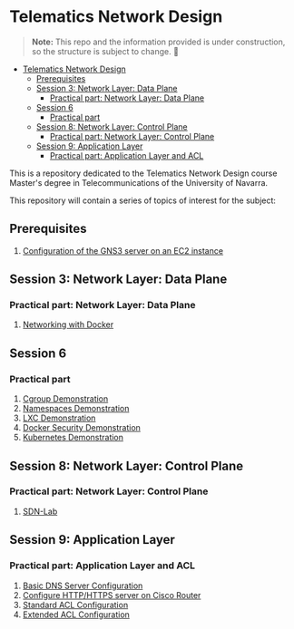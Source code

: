 # Telematics Network Design

> **Note:** This repo and the information provided is under construction, so the structure is subject to change. 👀 

- [Telematics Network Design](#telematics-network-design)
  - [Prerequisites](#prerequisites)
  - [Session 3: Network Layer: Data Plane](#session-3-network-layer-data-plane)
    - [Practical part: Network Layer: Data Plane](#practical-part-network-layer-data-plane)
  - [Session 6](#session-6)
    - [Practical part](#practical-part)
  - [Session 8: Network Layer: Control Plane](#session-8-network-layer-control-plane)
    - [Practical part: Network Layer: Control Plane](#practical-part-network-layer-control-plane)
  - [Session 9: Application Layer](#session-9-application-layer)
    - [Practical part: Application Layer and ACL](#practical-part-application-layer-and-acl)

This is a repository dedicated to the Telematics Network Design course Master's degree in Telecommunications of the University of Navarra.

This repository will contain a series of topics of interest for the subject:

## Prerequisites

1. [Configuration of the GNS3 server on an EC2 instance](./utils/GNS3ServerDeployment/README.md)

## Session 3: Network Layer: Data Plane

### Practical part: Network Layer: Data Plane

   1. [Networking with Docker](./SESSION_3/NetworkingWithDocker/README.md)

## Session 6

### Practical part

   1. [Cgroup Demonstration](./SESSION_6/CgroupsDemo/README.md)
   2. [Namespaces Demonstration](./SESSION_6/NamespacesDemo/README.md)
   3. [LXC Demonstration](./SESSION_6/LXCDemo/ME.md)
   4. [Docker Security Demonstration](./SESSION_6/DockerSecDemo/README.md)
   5. [Kubernetes Demonstration](./SESSION_6/KubernetesDemo/README.md)

## Session 8: Network Layer: Control Plane

### Practical part: Network Layer: Control Plane

   1. [SDN-Lab](./SESSION_8/SDN-Lab/README.md)

## Session 9: Application Layer

### Practical part: Application Layer and ACL

   1. [Basic DNS Server Configuration](./SESSION_9/DNSServerBasicConfiguration/README.md)
   2. [Configure HTTP/HTTPS server on Cisco Router](./SESSION_9/ConfigureHTTPServer/README.md)
   3. [Standard ACL Configuration](./SESSION_9/StandardACLConfiguration/README.md)
   4. [Extended ACL Configuration](./SESSION_9/ExtendedACLConfiguration/README.md)
